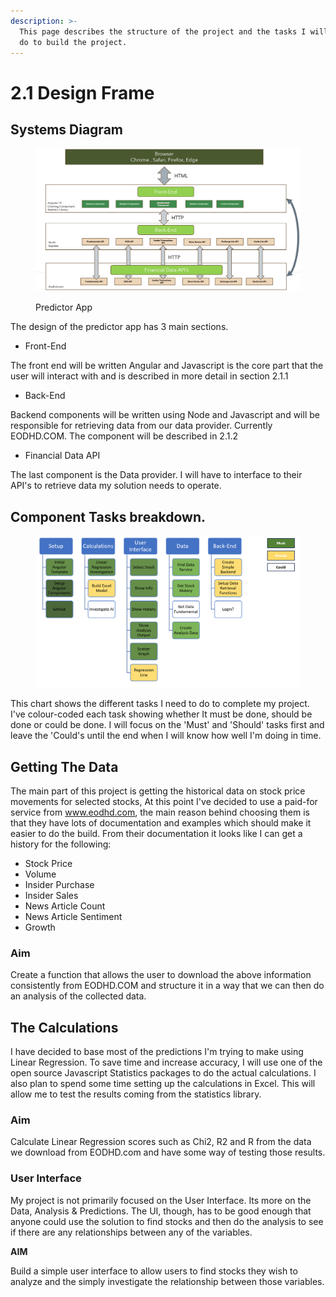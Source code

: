 ```yaml
---
description: >-
  This page describes the structure of the project and the tasks I will need to
  do to build the project.
---
```


# 2.1 Design Frame

## Systems Diagram

<figure><img src="../../.gitbook/assets/image (70).png" alt=""><figcaption><p>Predictor App</p></figcaption></figure>

The design of the predictor app has 3 main sections.

* Front-End

The front end will be written Angular and Javascript is the core part that the user will interact with and is described in more detail in section 2.1.1

* Back-End

Backend components will be written using Node and Javascript and will be responsible for retrieving data from our data provider. Currently EODHD.COM. The component will be described in 2.1.2

* Financial Data API&#x20;

The last component is the Data provider. I will have to interface to their API's to retrieve data my solution needs to operate.

## Component Tasks breakdown.

<figure><img src="../../.gitbook/assets/image (21).png" alt=""><figcaption></figcaption></figure>

This chart shows the different tasks I need to do to complete my project. I've colour-coded each task showing whether It must be done, should be done or could be done.  I will focus on the 'Must' and 'Should' tasks first and leave the 'Could's until the end when I will know how well I'm doing in time.

## Getting The Data

The main part of this project is getting the historical data on stock price movements for selected stocks, At this point I've decided to use a paid-for service from www.eodhd.com, the main reason behind choosing them is that they have lots of documentation and examples which should make it easier to do the build. From their documentation it looks like I can get a history for the following:

* Stock Price
* Volume
* Insider Purchase
* Insider Sales
* News Article Count
* News Article Sentiment
* Growth

### Aim

Create a function that allows the user to download the above information consistently from EODHD.COM and structure it in a way that we can then do an analysis of the collected data.

## The Calculations

I have decided to base most of the predictions I'm trying to make using Linear Regression. To save time and increase accuracy, I will use one of the open source Javascript Statistics packages to do the actual calculations. I also plan to spend some time setting up the calculations in Excel. This will allow me to test the results coming from the statistics library.

### Aim

Calculate Linear Regression scores such as Chi2, R2  and R from the data we download from EODHD.com and have some way of testing those results.

### User Interface

My project is not primarily focused on the User Interface. Its more on the Data, Analysis & Predictions. The UI, though, has to be good enough that anyone could use the solution to find stocks and then do the analysis to see if there are any relationships between any of the variables.

**AIM**

Build a simple user interface to allow users to find stocks they wish to analyze and the simply investigate the relationship between those variables.

###
